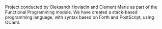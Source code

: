 Project conducted by Oleksandr Hoviadin and Clement Marie as part of the Functional Programming module. We have created a stack-based
programming language, with syntax based on Forth and PostScript, using OCaml.
